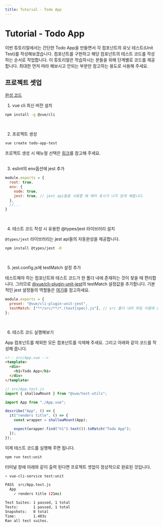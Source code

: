 ```yaml
---
title: Tutorial - Todo App
---
```


# Tutorial - Todo App

이번 튜토리얼에서는 간단한 Todo App을 만들면서 각 컴포넌트의 유닛 테스트(Unit Test)를 작성해보겠습니다. 컴포넌트를 구현하고 해당 컴포넌트의 테스트 코드를 작성하는 순서로 작업합니다. 이 튜토리얼은 학습하시는 분들을 위해 단계별로 코드를 제공합니다. 최대한 먼저 따라 해보시고 안되는 부분만 참고하는 용도로 사용해 주세요.

## 프로젝트 셋업
[완성 코드](https://github.com/dngwoodo/vue-todo-app-test/tree/6f2a8fb79aa7bf85db495864ac7f40b2c26ed13f)

1. vue cli 최신 버전 설치   
  ```bash
  npm install -g @vue/cli
  ```
<br />

2. 프로젝트 생성
  ```bash
  vue create todo-app-test
  ```
  프로젝트 생성 시 매뉴얼 선택은 [링크](https://joshua1988.github.io/vue-camp/testing/vue-test-util.html#%E1%84%85%E1%85%A1%E1%84%8B%E1%85%B5%E1%84%87%E1%85%B3%E1%84%85%E1%85%A5%E1%84%85%E1%85%B5-%E1%84%89%E1%85%A5%E1%86%AF%E1%84%8E%E1%85%B5)를 참고해 주세요.   
<br />

3. eslint의 env옵션에 jest 추가   
  ```js
  module.exports = {
    root: true,
    env: {
      node: true,
      jest: true, // jest api들을 사용할 때 에러 표시가 나지 않게 해줍니다.
    },
    //...
  }
  ```
<br />

4. 테스트 코드 작성 시 유용한 @types/jest 라이브러리 설치   
   
  `@types/jest` 라이브러리는 jest api들의 자동완성을 제공합니다.
  ```bash
  npm install @types/jest -D
  ```
<br />

5. jest.config.js에 testMatch 설정 추가   
    
  테스트해야 하는 컴포넌트와 테스트 코드가 한 폴더 내에 존재하는 것이 찾을 때 편리합니다. 그러므로 [@vue/cli-plugin-unit-jest](https://github.com/vuejs/vue-cli/blob/dev/packages/%40vue/cli-plugin-unit-jest/presets/default/jest-preset.js)의 testMatch 설정값을 추가합니다. 기본적인 jest 설정들의 역할들은 [여기](https://joshua1988.github.io/vue-camp/testing/vue-test-util.html#%E1%84%91%E1%85%A2%E1%84%8F%E1%85%B5%E1%84%8C%E1%85%B5-json-%E1%84%89%E1%85%A5%E1%86%AF%E1%84%8C%E1%85%A5%E1%86%BC)를 참고하세요.
  
  ```js
  module.exports = {
    preset: "@vue/cli-plugin-unit-jest",
    testMatch: ["**/src/**/*.(test|spec).js"], // src 폴더 내의 파일 이름에 spec이나 test가 포함돼 있다면 테스트를 수행합니다.
  };
  ```
<br />

6. 테스트 코드 실행해보기   
   
  App 컴포넌트를 제외한 모든 컴포넌트를 삭제해 주세요. 그리고 아래와 같이 코드를 작성해 줍니다.
  ```html
  <!-- src/App.vue -->
  <template>
    <div>
      <h1>Todo App</h1>
    </div>
  </template>
  ```
  ```js
  // src/App.test.js
  import { shallowMount } from "@vue/test-utils";

  import App from "./App.vue";

  describe("App", () => {
    it("renders title", () => {
      const wrapper = shallowMount(App);

      expect(wrapper.find("h1").text()).toMatch("Todo App");
    });
  });
  ```
  이제 테스트 코드를 실행해 주면 됩니다.
  ```bash
  npm run test:unit
  ```
  
  터미널 창에 아래와 같이 출력 된다면 프로젝트 셋업이 정상적으로 완료된 것입니다.
  ```bash
  > vue-cli-service test:unit

  PASS  src/App.test.js
    App
      ✓ renders title (21ms)

  Test Suites: 1 passed, 1 total
  Tests:       1 passed, 1 total
  Snapshots:   0 total
  Time:        1.403s
  Ran all test suites.
  ```